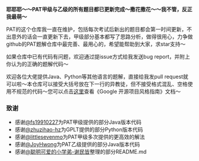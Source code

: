 **耶耶耶～～PAT甲级与乙级的所有题目都已更新完成～撒花撒花～～我不管，反正我最萌～**



PAT的这个仓库我一直在维护，包括每次考试后新出的题目都会第一时间更新，不出意外的话会一直更新下去，甲级部分基本都写了思路分析，做得很用心，力争做github的PAT题解仓库中最完善、最用心的，希望能帮助到大家，求star支持～

如果仓库中已有代码有问题，欢迎通过提issue方式给我发送bug report，并附上你认为的正确的题解代码～

欢迎各位大佬提供Java、Python等其他语言的题解，直接给我发pull request就可以啦～本仓库可以接受大括号放在下一行的异教徒，但不接受格式混乱、空格使用不规范的代码～您可以点击[这里](https://zh-google-styleguide.readthedocs.io/en/latest/)查看《Google 开源项目风格指南》文档～



### 致谢

- 感谢[@fs19910227](https://github.com/fs19910227)为PAT甲级提供的部分Java版本代码
- 感谢[@zhuzihao-hz](https://github.com/zhuzihao-hz)为GPLT提供的部分Python版本代码
- 感谢[@littlesevenmo](https://github.com/littlesevenmo)为PAT甲级多次提供的更高效的解法
- 感谢[@JoyHwong](https://github.com/JoyHwong)为PAT乙级提供的部分Java版本代码
- 感谢[@聪明可爱的小学弟-谢民皆](https://github.com/xminjie)整理的部分README.md

